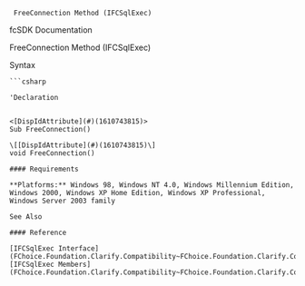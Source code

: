 ﻿     FreeConnection Method (IFCSqlExec)                                                   

fcSDK Documentation

FreeConnection Method (IFCSqlExec)

Syntax

```vbnet
```csharp

'Declaration
 

<[DispIdAttribute](#)(1610743815)>
Sub FreeConnection() 

\[[DispIdAttribute](#)(1610743815)\]
void FreeConnection()

#### Requirements

**Platforms:** Windows 98, Windows NT 4.0, Windows Millennium Edition, Windows 2000, Windows XP Home Edition, Windows XP Professional, Windows Server 2003 family

See Also

#### Reference

[IFCSqlExec Interface](FChoice.Foundation.Clarify.Compatibility~FChoice.Foundation.Clarify.Compatibility.IFCSqlExec.md)  
[IFCSqlExec Members](FChoice.Foundation.Clarify.Compatibility~FChoice.Foundation.Clarify.Compatibility.IFCSqlExec_members.md)